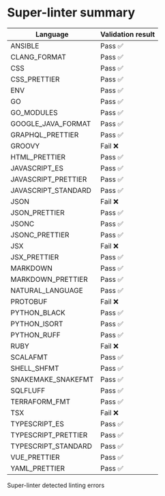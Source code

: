 # Super-linter summary

<!-- textlint-disable terminology -->
| Language               | Validation result |
| -----------------------|-------------------|
| ANSIBLE | Pass ✅ |
| CLANG_FORMAT | Pass ✅ |
| CSS | Pass ✅ |
| CSS_PRETTIER | Pass ✅ |
| ENV | Pass ✅ |
| GO | Pass ✅ |
| GO_MODULES | Pass ✅ |
| GOOGLE_JAVA_FORMAT | Pass ✅ |
| GRAPHQL_PRETTIER | Pass ✅ |
| GROOVY | Fail ❌ |
| HTML_PRETTIER | Pass ✅ |
| JAVASCRIPT_ES | Pass ✅ |
| JAVASCRIPT_PRETTIER | Pass ✅ |
| JAVASCRIPT_STANDARD | Pass ✅ |
| JSON | Fail ❌ |
| JSON_PRETTIER | Pass ✅ |
| JSONC | Pass ✅ |
| JSONC_PRETTIER | Pass ✅ |
| JSX | Fail ❌ |
| JSX_PRETTIER | Pass ✅ |
| MARKDOWN | Pass ✅ |
| MARKDOWN_PRETTIER | Pass ✅ |
| NATURAL_LANGUAGE | Pass ✅ |
| PROTOBUF | Fail ❌ |
| PYTHON_BLACK | Pass ✅ |
| PYTHON_ISORT | Pass ✅ |
| PYTHON_RUFF | Pass ✅ |
| RUBY | Fail ❌ |
| SCALAFMT | Pass ✅ |
| SHELL_SHFMT | Pass ✅ |
| SNAKEMAKE_SNAKEFMT | Pass ✅ |
| SQLFLUFF | Pass ✅ |
| TERRAFORM_FMT | Pass ✅ |
| TSX | Fail ❌ |
| TYPESCRIPT_ES | Pass ✅ |
| TYPESCRIPT_PRETTIER | Pass ✅ |
| TYPESCRIPT_STANDARD | Pass ✅ |
| VUE_PRETTIER | Pass ✅ |
| YAML_PRETTIER | Pass ✅ |
<!-- textlint-enable terminology -->

Super-linter detected linting errors
